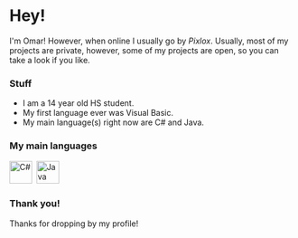 # Hey!

I'm Omar! However, when online I usually go by *Pixlox*. Usually, most of my projects are private, however, some of my projects are open, so you can take a look if you like.

### Stuff

- I am a 14 year old HS student.
- My first language ever was Visual Basic.
- My main language(s) right now are C# and Java.
   
### My main languages
<div>
  <img src="https://cdn.jsdelivr.net/gh/devicons/devicon/icons/csharp/csharp-original.svg"   title="C#" alt="C#" width="40" height="40"/>&nbsp;
  <img src="https://cdn.jsdelivr.net/gh/devicons/devicon/icons/java/java-original.svg"  title="Java" alt="Java" width="40" height="40"/>&nbsp;


### Thank you!

Thanks for dropping by my profile! 

